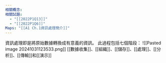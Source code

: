 ```yaml
---
相關概念: 
相關試題:
  - "[[2022P1Q13]]"
  - "[[2022P1Q6]]"
Maps: "[[A1 Ch.1資訊處理簡介]]"
---
```

資訊處理即是將原始數據轉換成有意義的資訊。
此過程包括七個階段：
![[Pasted image 20241031123533.png]]
[[數據收集]]、[[組織]]、[[儲存]]、[[處理]]、[[分析]]、[[傳輸]]和[[演示]]

